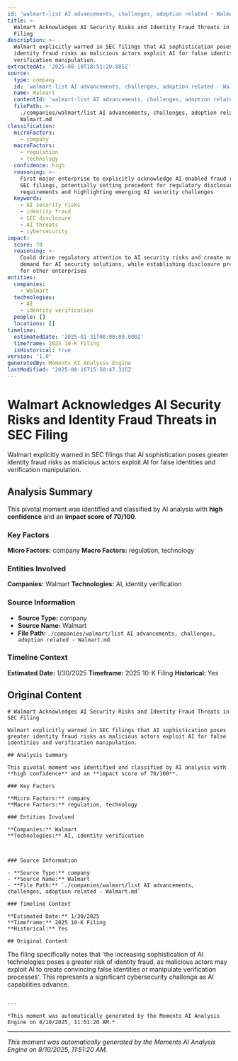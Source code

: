 ```yaml
---
id: 'walmart-list AI advancements, challenges, adoption related - Walmart-moment-5'
title: >-
  Walmart Acknowledges AI Security Risks and Identity Fraud Threats in SEC
  Filing
description: >-
  Walmart explicitly warned in SEC filings that AI sophistication poses greater
  identity fraud risks as malicious actors exploit AI for false identities and
  verification manipulation.
extractedAt: '2025-08-10T18:51:20.085Z'
source:
  type: company
  id: 'walmart-list AI advancements, challenges, adoption related - Walmart'
  name: Walmart
  contentId: 'walmart-list AI advancements, challenges, adoption related - Walmart'
  filePath: >-
    ./companies/walmart/list AI advancements, challenges, adoption related -
    Walmart.md
classification:
  microFactors:
    - company
  macroFactors:
    - regulation
    - technology
  confidence: high
  reasoning: >-
    First major enterprise to explicitly acknowledge AI-enabled fraud risks in
    SEC filings, potentially setting precedent for regulatory disclosure
    requirements and highlighting emerging AI security challenges
  keywords:
    - AI security risks
    - identity fraud
    - SEC disclosure
    - AI threats
    - cybersecurity
impact:
  score: 70
  reasoning: >-
    Could drive regulatory attention to AI security risks and create market
    demand for AI security solutions, while establishing disclosure precedents
    for other enterprises
entities:
  companies:
    - Walmart
  technologies:
    - AI
    - identity verification
  people: []
  locations: []
timeline:
  estimatedDate: '2025-01-31T00:00:00.000Z'
  timeframe: 2025 10-K Filing
  isHistorical: true
version: '1.0'
generatedBy: Moments AI Analysis Engine
lastModified: '2025-08-16T15:50:47.315Z'
---
```

# Walmart Acknowledges AI Security Risks and Identity Fraud Threats in SEC Filing

Walmart explicitly warned in SEC filings that AI sophistication poses greater identity fraud risks as malicious actors exploit AI for false identities and verification manipulation.

## Analysis Summary

This pivotal moment was identified and classified by AI analysis with **high confidence** and an **impact score of 70/100**.

### Key Factors

**Micro Factors:** company
**Macro Factors:** regulation, technology

### Entities Involved

**Companies:** Walmart
**Technologies:** AI, identity verification



### Source Information

- **Source Type:** company
- **Source Name:** Walmart
- **File Path:** `./companies/walmart/list AI advancements, challenges, adoption related - Walmart.md`

### Timeline Context

**Estimated Date:** 1/30/2025
**Timeframe:** 2025 10-K Filing
**Historical:** Yes

## Original Content

```
# Walmart Acknowledges AI Security Risks and Identity Fraud Threats in SEC Filing

Walmart explicitly warned in SEC filings that AI sophistication poses greater identity fraud risks as malicious actors exploit AI for false identities and verification manipulation.

## Analysis Summary

This pivotal moment was identified and classified by AI analysis with **high confidence** and an **impact score of 70/100**.

### Key Factors

**Micro Factors:** company
**Macro Factors:** regulation, technology

### Entities Involved

**Companies:** Walmart
**Technologies:** AI, identity verification



### Source Information

- **Source Type:** company
- **Source Name:** Walmart
- **File Path:** `./companies/walmart/list AI advancements, challenges, adoption related - Walmart.md`

### Timeline Context

**Estimated Date:** 1/30/2025
**Timeframe:** 2025 10-K Filing
**Historical:** Yes

## Original Content

```
The filing specifically notes that 'the increasing sophistication of AI technologies poses a greater risk of identity fraud, as malicious actors may exploit AI to create convincing false identities or manipulate verification processes'. This represents a significant cybersecurity challenge as AI capabilities advance.
```

---

*This moment was automatically generated by the Moments AI Analysis Engine on 8/10/2025, 11:51:20 AM.*

```

---

*This moment was automatically generated by the Moments AI Analysis Engine on 8/10/2025, 11:51:20 AM.*
